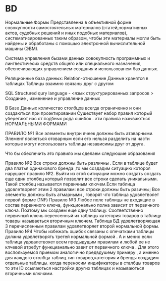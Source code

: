 # BD
Нормальные Формы 
Представленна в объективной форме совокупности самостоятельных материалов (статей,нормативных актов, судебных решений и иных подобных материалов), систематизированных 
таким образом, чтобы эти материалы могли быть найдены и обработаны с помошью электронной вычислительной машины (ЭВМ).

Система управления бызами данных 
совокупность программных и лингвестичесих средств общего или специального назначения, обеспечивающих управлением создания и использованем баз данных.

Реляционные база данных:
Relation-отношение 
Данные хранятся в таблицах 
Таблицы взаимно связаны друг с другом

SQL
Structured qury language - <язык структурированных запросов >
Создание , изменение и управление данных 

В Базе Данных количество столбцов всегда  ограниченно и они создаються при проэктировании 
Сушествует набор правил который уберегают нас от подбных рода ошибок . эти правила называються НОРМАЛЬНЫМИ ФОРМАМИ


ПРАВИЛО №1
Все элементы внутри ячеек должны быть атаварными. Элемент являеться отоварным если его нельзя разделить на части которые могут использовать таблицы 
независимы друг от друга.

Что бы обеспечить это правило мы сделаем следуюшие образования 

Правило №2
Все строки должны быть различны . Если в таблице будет два платья одинакового бренда ,то мы создадим ситуацию котороя нарушает правило №2.
Выйти из этой ситиуации можно создать создать еще один столбец который позволит все строки сделать уникальными. 
Такой столбец называется первичным ключем.Если таблица удовлетворяет этим 2 правилам: все строки должны быть разичны; Все элементы должны быть атмарными , 
говорят что таблица удовлетвояет первой форме (1NF)
Правило №3
Любое поле таблицы не входящие в состав первичного ключа, функционально полна зависит от первичного ключа. Поэтому мы создаем еще одну таблицу.
Соответственно первичный ключь перенсенный из таблицы категория товаров в таблицу товары называеться вторичным ключем.
Таблица БД удовлетворяющая 3 перечисленным правилам удовлетворяет второй нормальной формы.
Правило №4 
Чтобы избежать ошибок связаны с опечатками таблицы должна удовлетворять третей нормальной формой . А и менно если таблица удовалетвояет всем предыдущим правилам 
и любой ее не клчевой атребут функцианально завит от первичного ключа . Для этого воспользуемся приемом аналогично предвдушему примеру , а именно для каждого столбца 
таблиц тип товаров,категория и бренды создадим отдельные таблицы. когда переносим индификаторы в сталбцы товаров то эти ID ссылаються настройки других таблицах
 и называються вторичными ключами.
 
 

